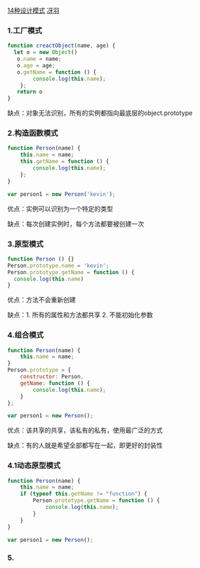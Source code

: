 [14种设计模式](https://segmentfault.com/a/1190000018800165)
[冴羽](https://github.com/mqyqingfeng/Blog/issues/15)
### 1.工厂模式
```javascript
function creactObject(name, age) {
  let o = new Object()
   o.name = name;
   o.age = age;
   o.getName = function () {
        console.log(this.name);
    };
   return o
}
```
缺点：对象无法识别，所有的实例都指向最底层的object.prototype

### 2.构造函数模式
```javascript
function Person(name) {
    this.name = name;
    this.getName = function () {
        console.log(this.name);
    };
}

var person1 = new Person('kevin');
```
优点：实例可以识别为一个特定的类型

缺点：每次创建实例时，每个方法都要被创建一次
### 3.原型模式
```javascript
function Person () {}
Person.prototype.name = 'kevin';
Person.prototype.getName = function () {
  console.log(this.name)
}
```
优点：方法不会重新创建

缺点：1. 所有的属性和方法都共享 2. 不能初始化参数
### 4.组合模式
```javascript
function Person(name) {
    this.name = name;
}
Person.prototype = {
    constructor: Person,
    getName: function () {
        console.log(this.name);
    }
};

var person1 = new Person();
```
优点：该共享的共享，该私有的私有，使用最广泛的方式

缺点：有的人就是希望全部都写在一起，即更好的封装性

### 4.1动态原型模式
```javascript
function Person(name) {
    this.name = name;
    if (typeof this.getName != "function") {
        Person.prototype.getName = function () {
            console.log(this.name);
        }
    }
}

var person1 = new Person();
```
### 5.
